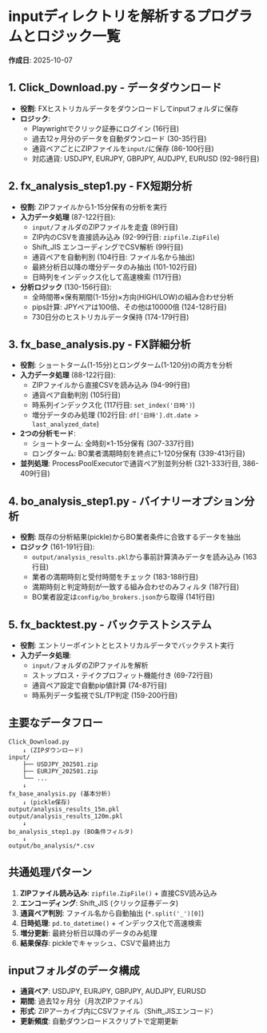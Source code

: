 # inputディレクトリを解析するプログラムとロジック一覧

**作成日**: 2025-10-07

## 1. **Click_Download.py** - データダウンロード
- **役割**: FXヒストリカルデータをダウンロードしてinputフォルダに保存
- **ロジック**:
  - Playwrightでクリック証券にログイン (16行目)
  - 過去12ヶ月分のデータを自動ダウンロード (30-35行目)
  - 通貨ペアごとにZIPファイルを`input/`に保存 (86-100行目)
  - 対応通貨: USDJPY, EURJPY, GBPJPY, AUDJPY, EURUSD (92-98行目)

## 2. **fx_analysis_step1.py** - FX短期分析
- **役割**: ZIPファイルから1-15分保有の分析を実行
- **入力データ処理** (87-122行目):
  - `input/`フォルダのZIPファイルを走査 (89行目)
  - ZIP内のCSVを直接読み込み (92-99行目: `zipfile.ZipFile`)
  - Shift_JIS エンコーディングでCSV解析 (99行目)
  - 通貨ペアを自動判別 (104行目: ファイル名から抽出)
  - 最終分析日以降の増分データのみ抽出 (101-102行目)
  - 日時列をインデックス化して高速検索 (117行目)
- **分析ロジック** (130-156行目):
  - 全時間帯×保有期間(1-15分)×方向(HIGH/LOW)の組み合わせ分析
  - pips計算: JPYペアは100倍、その他は10000倍 (124-128行目)
  - 730日分のヒストリカルデータ保持 (174-179行目)

## 3. **fx_base_analysis.py** - FX詳細分析
- **役割**: ショートターム(1-15分)とロングターム(1-120分)の両方を分析
- **入力データ処理** (88-122行目):
  - ZIPファイルから直接CSVを読み込み (94-99行目)
  - 通貨ペア自動判別 (105行目)
  - 時系列インデックス化 (117行目: `set_index('日時')`)
  - 増分データのみ処理 (102行目: `df['日時'].dt.date > last_analyzed_date`)
- **2つの分析モード**:
  - ショートターム: 全時刻×1-15分保有 (307-337行目)
  - ロングターム: BO業者満期時刻を終点に1-120分保有 (339-413行目)
- **並列処理**: ProcessPoolExecutorで通貨ペア別並列分析 (321-333行目, 386-409行目)

## 4. **bo_analysis_step1.py** - バイナリーオプション分析
- **役割**: 既存の分析結果(pickle)からBO業者条件に合致するデータを抽出
- **ロジック** (161-191行目):
  - `output/analysis_results.pkl`から事前計算済みデータを読み込み (163行目)
  - 業者の満期時刻と受付時間をチェック (183-188行目)
  - 満期時刻と判定時刻が一致する組み合わせのみフィルタ (187行目)
  - BO業者設定は`config/bo_brokers.json`から取得 (141行目)

## 5. **fx_backtest.py** - バックテストシステム
- **役割**: エントリーポイントとヒストリカルデータでバックテスト実行
- **入力データ処理**:
  - `input/`フォルダのZIPファイルを解析
  - ストップロス・テイクプロフィット機能付き (69-72行目)
  - 通貨ペア設定で自動pip値計算 (74-87行目)
  - 時系列データ監視でSL/TP判定 (159-200行目)

## 主要なデータフロー

```
Click_Download.py
    ↓ (ZIPダウンロード)
input/
    ├── USDJPY_202501.zip
    ├── EURJPY_202501.zip
    └── ...
    ↓
fx_base_analysis.py (基本分析)
    ↓ (pickle保存)
output/analysis_results_15m.pkl
output/analysis_results_120m.pkl
    ↓
bo_analysis_step1.py (BO条件フィルタ)
    ↓
output/bo_analysis/*.csv
```

## 共通処理パターン

1. **ZIPファイル読み込み**: `zipfile.ZipFile()` + 直接CSV読み込み
2. **エンコーディング**: Shift_JIS (クリック証券データ)
3. **通貨ペア判別**: ファイル名から自動抽出 (`*.split('_')[0]`)
4. **日時処理**: `pd.to_datetime()` + インデックス化で高速検索
5. **増分更新**: 最終分析日以降のデータのみ処理
6. **結果保存**: pickleでキャッシュ、CSVで最終出力

## inputフォルダのデータ構成

- **通貨ペア**: USDJPY, EURJPY, GBPJPY, AUDJPY, EURUSD
- **期間**: 過去12ヶ月分（月次ZIPファイル）
- **形式**: ZIPアーカイブ内にCSVファイル（Shift_JISエンコード）
- **更新頻度**: 自動ダウンロードスクリプトで定期更新
